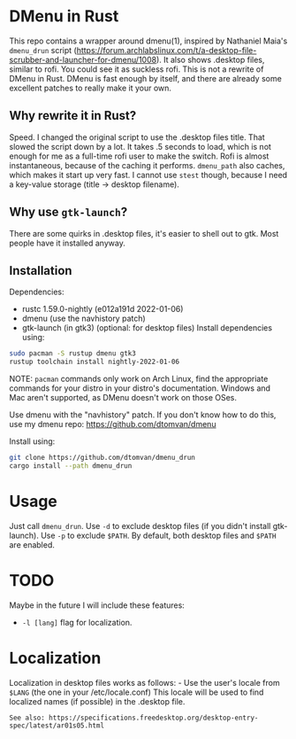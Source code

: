 # DMenu in Rust
This repo contains a wrapper around dmenu(1), inspired by Nathaniel Maia's
`dmenu_drun` script
(https://forum.archlabslinux.com/t/a-desktop-file-scrubber-and-launcher-for-dmenu/1008).
It also shows .desktop files, similar to rofi. You could see it as suckless
rofi. This is not a rewrite of DMenu in Rust. DMenu is fast enough by itself,
and there are already some excellent patches to really make it your own.

## Why rewrite it in Rust?
Speed. I changed the original script to use the .desktop files title.
That slowed the script down by a lot. It takes .5 seconds to load, which is not
enough for me as a full-time rofi user to make the switch. Rofi is almost
instantaneous, because of the caching it performs. `dmenu_path` also caches,
which makes it start up very fast. I cannot use `stest` though, because I need a
key-value storage (title → desktop filename).

## Why use `gtk-launch`?
There are some quirks in .desktop files, it's easier to shell out to gtk. Most
people have it installed anyway.

## Installation
Dependencies:
- rustc 1.59.0-nightly (e012a191d 2022-01-06)
- dmenu (use the navhistory patch)
- gtk-launch (in gtk3) (optional: for desktop files)
Install dependencies using:
```bash
sudo pacman -S rustup dmenu gtk3
rustup toolchain install nightly-2022-01-06
```
NOTE: `pacman` commands only work on Arch Linux, find the appropriate commands
for your distro in your distro's documentation. Windows and Mac aren't
supported, as DMenu doesn't work on those OSes.

Use dmenu with the "navhistory" patch. If you don't know how to do this,
use my dmenu repo: https://github.com/dtomvan/dmenu

Install using:
```bash
git clone https://github.com/dtomvan/dmenu_drun
cargo install --path dmenu_drun
```

# Usage
Just call `dmenu_drun`.
Use `-d` to exclude desktop files (if you didn't install gtk-launch).
Use `-p` to exclude `$PATH`.
By default, both desktop files and `$PATH` are enabled.

# TODO
Maybe in the future I will include these features:
- `-l [lang]` flag for localization.

# Localization
Localization in desktop files works as follows:
    - Use the user's locale from `$LANG` (the one in your /etc/locale.conf)
    This locale will be used to find localized names (if possible) in the
    .desktop file.

    See also: https://specifications.freedesktop.org/desktop-entry-spec/latest/ar01s05.html
